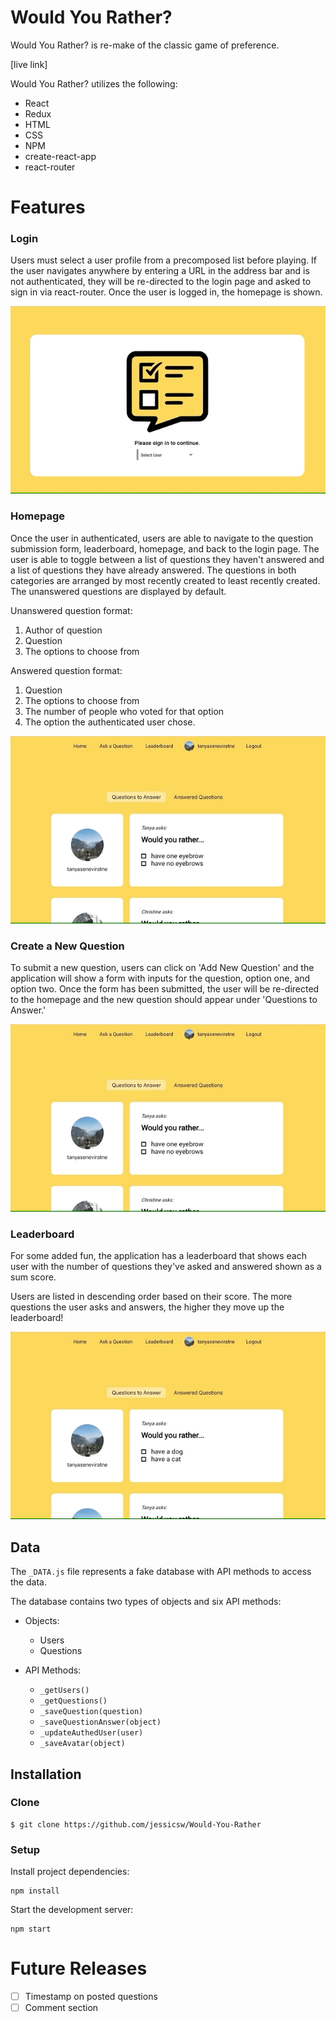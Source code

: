 # Would You Rather?

Would You Rather? is re-make of the classic game of preference.

[live link]

Would You Rather? utilizes the following:

* React
* Redux
* HTML
* CSS
* NPM
* create-react-app
* react-router

# Features

### Login

Users must select a user profile from a precomposed list before playing. If the user navigates anywhere by entering a URL in the address bar and is not authenticated, they will be re-directed to the login page and asked to sign in via react-router. Once the user is logged in, the homepage is shown.

<p align="center">
  <img width="550" height="300" src="demo/login-demo.gif">
</p>

### Homepage

Once the user in authenticated, users are able to navigate to the question submission form, leaderboard, homepage, and back to the login page. The user is able to toggle between a list of questions they haven't answered and a list of questions they have already answered. The questions in both categories are arranged by most recently created to least recently created. The unanswered questions are displayed by default.

Unanswered question format:
  1. Author of question
  2. Question
  3. The options to choose from

Answered question format:
  1. Question
  2. The options to choose from
  3. The number of people who voted for that option
  4. The option the authenticated user chose.

<p align="center">
  <img width="550" height="300" src="demo/homepage-demo.gif">
</p>

### Create a New Question

To submit a new question, users can click on 'Add New Question' and the application will show a form with inputs for the question, option one, and option two. Once the form has been submitted, the user will be re-directed to the homepage and the new question should appear under 'Questions to Answer.'

<p align="center">
  <img width="550" height="300" src="demo/new-question-demo.gif">
</p>

### Leaderboard

For some added fun, the application has a leaderboard that shows each user with the number of questions they've asked and answered shown as a sum score.

Users are listed in descending order based on their score. The more questions the user asks and answers, the higher they move up the leaderboard!

<p align="center">
  <img width="550" height="300" src="demo/leaderboard-demo.gif">
</p>

## Data

The `_DATA.js` file represents a fake database with API methods to access the data.

The database contains two types of objects and six API methods:

* Objects:
  * Users
  * Questions

* API Methods:
  * `_getUsers()`
  * `_getQuestions()`
  * `_saveQuestion(question)`
  * `_saveQuestionAnswer(object)`
  * `_updateAuthedUser(user)`
  * `_saveAvatar(object)`

## Installation

### Clone

```shell
$ git clone https://github.com/jessicsw/Would-You-Rather
```

### Setup

Install project dependencies:

```shell
npm install
```

Start the development server:

```shell
npm start
```

# Future Releases

- [ ] Timestamp on posted questions
- [ ] Comment section